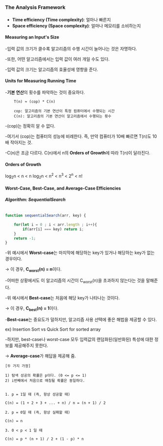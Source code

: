 ### The Analysis Framework

#### <Two efficiencies>

- **Time efficiency (Time complexity)**: 얼마나 빠른지
- **Space efficiency (Space complexity)**: 얼마나 메모리를 소비하는지 

#### Measuring an Input's Size

-입력 값의 크기가 클수록 알고리즘의 수행 시간이 늘어나는 것은 자명하다.

-또한, 어떤 알고리즘에서는 입력 값이 여러 개일 수도 있다.

-입력 값의 크기는 알고리즘의 효율성에 영향을 준다.

#### Units for Measuring Running Time

-**기본 연산**의 횟수를 파악하는 것이 중요하다.

```
    T(n) ≈ (cop) * C(n)
    
    cop: 알고리즘의 기본 연산이 특정 컴퓨터에서 수행되는 시간
    C(n): 알고리즘의 기본 연산이 알고리즘에서 수행되는 횟수  
```
-(cop)는 정확히 알 수 없다.

-여기서 (cop)는 컴퓨터의 성능에 비례한다. 즉, 만약 컴퓨터가 10배 빠르면 T(n)도 10배 작아지는 것.

-C(n)은 조금 다르다. C(n)에서 n의 **Orders of Growth**에 따라 T(n)이 달라진다.

#### Orders of Growth

log<sub>2</sub>n < n < n log<sub>2</sub>n < n<sup>2</sup> < n<sup>3</sup> < 2<sup>n</sup> < n!  

#### Worst-Case, Best-Case, and Average-Case Efficiencies

##### Algorithm: SequentialSearch

```javascript 1.8

function sequentialSearch(arr, key) {
    
    for(let i = 0 ; i < arr.length ; i++){
        if(arr[i] === key) return i;
    }
    return -1;
}

```

-위 예시에서 **Worst-case**는 마지막에 해당하는 key가 있거나 해당하는 key가 없는 경우이다.

→ 이 경우, **C<sub>worst</sub>(n) = n**이다. 

-어떠한 상황에서도 이 알고리즘의 시간이 C<sub>worst</sub>(n)을 초과하지 않는다는 것을 말해준다.

-위 예시에서 **Best-case**는 처음에 해당 key가 나타나는 것이다.

→ 이 경우, **C<sub>best</sub>(n) = 1**이다.

-**Best-case**는 중요도가 덜하지만, 알고리즘 사용 선택에 좋은 해법을 제공할 수 있다.

ex) Insertion Sort vs Quick Sort for sorted array

-하지만, best-case나 worst-case 모두 입력값의 랜덤화된(일반화된) 특성에 대한 정보를 제공해주지 못한다.

→ **Average-case**가 해답을 제공해 줌.

```text
[두 가지 가정]
    
1) 탐색 성공의 확률은 p이다. (0 <= p <= 1)
2) i번째에서 처음으로 매칭될 확률은 동일하다.
```

```text

1. p = 1일 때 (즉, 항상 성공할 때)
    
C(n) = (1 + 2 + 3 + ... + n) / n = (n + 1) / 2 
    
2. p = 0일 때 (즉, 항상 실패할 때)
    
C(n) = n
    
3. 0 < p < 1 일 때
    
C(n) = p * (n + 1) / 2 + (1 - p) * n
```
